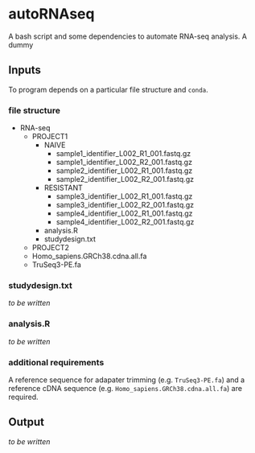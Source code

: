 # autoRNAseq
A bash script and some dependencies to automate RNA-seq analysis. A dummy 

## Inputs
To program depends on a particular file structure and `conda`. 

### file structure
- RNA-seq
	- PROJECT1
		- NAIVE
			- sample1_identifier_L002_R1_001.fastq.gz 
			- sample1_identifier_L002_R2_001.fastq.gz 
			- sample2_identifier_L002_R1_001.fastq.gz 
			- sample2_identifier_L002_R2_001.fastq.gz 
		- RESISTANT
			- sample3_identifier_L002_R1_001.fastq.gz 
			- sample3_identifier_L002_R2_001.fastq.gz 
			- sample4_identifier_L002_R1_001.fastq.gz 
			- sample4_identifier_L002_R2_001.fastq.gz 
		- analysis.R
		- studydesign.txt
	- PROJECT2
	- Homo_sapiens.GRCh38.cdna.all.fa
	- TruSeq3-PE.fa

### studydesign.txt
*to be written*

### analysis.R
*to be written*

### additional requirements
A reference sequence for adapater trimming (e.g. `TruSeq3-PE.fa`) and a reference cDNA sequence (e.g. `Homo_sapiens.GRCh38.cdna.all.fa`) are required.

## Output
*to be written*